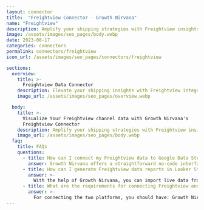 ```yaml
---
layout: connector
title:  "Freightview Connector - Growth Nirvana"
name: "Freightview"
description: Amplify your shipping strategies with Freightview insights integrated into Looker Studio.
image: /assets/images/seo_pages/body.webp
date: 2023-08-17
categories: connectors
permalink: connectors/freightview
icon_url: /assets/images/seo_pages/connectors/freightview

sections:
  overview:
    title: >-
      Freightview Data Connector
    description: Elevate your shipping insights with Freightview integration. Seamlessly merge shipping data from Freightview with Looker Studio's analytical capabilities, unlocking insights that drive shipping strategies, freight performance, and operational efficiency.
    image_url: /assets/images/seo_pages/overview.webp

  body:
    title: >-
      Visualize Your Freightview channel data with Growth Nirvana's
      Freightview Connector
    description: Amplify your shipping strategies with Freightview insights integrated into Looker Studio.
    image_url: /assets/images/seo_pages/body.webp
  faq:
    title: FAQs
    questions:
      - title: How can I connect my Freightview data to Google Data Studio/Looker Studio?
        answer: Growth Nirvana offers a straightforward no-code interface to connect to Freightview data sources.
      - title: How can I generate Freightview data reports in Looker Studio?
        answer: >-
          With the help of Growth Nirvana, you can import live data from Freightview into Looker Studio. These data can be viewed in charts, tables, and dashboards to generate branded reports that can be shared instantly.
      - title: What are the requirements for connecting Freightview and Looker Studio?
        answer: >-
          For connecting the two platforms, you should have: Growth Nirvana Account and Freightview Ads Account
---
```


